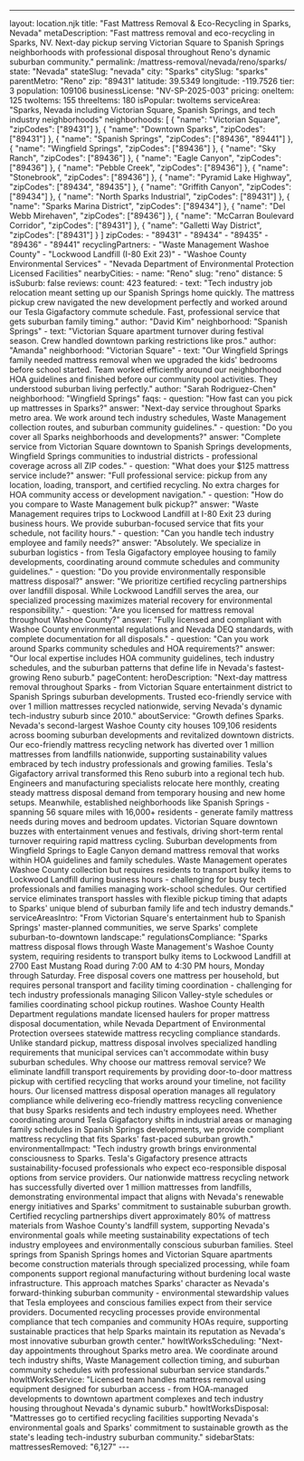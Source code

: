 ---
layout: location.njk
title: "Fast Mattress Removal & Eco-Recycling in Sparks, Nevada" metaDescription: "Fast mattress removal and eco-recycling in Sparks, NV. Next-day pickup serving Victorian Square to Spanish Springs neighborhoods with professional disposal throughout Reno's dynamic suburban community."
permalink: /mattress-removal/nevada/reno/sparks/ state: "Nevada" stateSlug: "nevada"
city: "Sparks" citySlug: "sparks" parentMetro: "Reno" zip: "89431" latitude: 39.5349 longitude: -119.7526 tier: 3 population: 109106 businessLicense: "NV-SP-2025-003" pricing: oneItem: 125 twoItems: 155 threeItems: 180 isPopular: twoItems serviceArea: "Sparks, Nevada including Victorian Square, Spanish Springs, and tech industry neighborhoods" neighborhoods: [ { "name": "Victorian Square", "zipCodes": ["89431"] }, { "name": "Downtown Sparks", "zipCodes": ["89431"] }, { "name": "Spanish Springs", "zipCodes": ["89436", "89441"] }, { "name": "Wingfield Springs", "zipCodes": ["89436"] }, { "name": "Sky Ranch", "zipCodes": ["89436"] }, { "name": "Eagle Canyon", "zipCodes": ["89436"] }, { "name": "Pebble Creek", "zipCodes": ["89436"] }, { "name": "Stonebrook", "zipCodes": ["89436"] }, { "name": "Pyramid Lake Highway", "zipCodes": ["89434", "89435"] }, { "name": "Griffith Canyon", "zipCodes": ["89434"] }, { "name": "North Sparks Industrial", "zipCodes": ["89431"] }, { "name": "Sparks Marina District", "zipCodes": ["89434"] }, { "name": "Del Webb Mirehaven", "zipCodes": ["89436"] }, { "name": "McCarran Boulevard Corridor", "zipCodes": ["89431"] }, { "name": "Galletti Way District", "zipCodes": ["89431"] } ] zipCodes: - "89431" - "89434" - "89435" - "89436" - "89441" recyclingPartners: - "Waste Management Washoe County" - "Lockwood Landfill (I-80 Exit 23)" - "Washoe County Environmental Services" - "Nevada Department of Environmental Protection Licensed Facilities" nearbyCities: - name: "Reno" slug: "reno" distance: 5 isSuburb: false reviews: count: 423 featured: - text: "Tech industry job relocation meant setting up our Spanish Springs home quickly. The mattress pickup crew navigated the new development perfectly and worked around our Tesla Gigafactory commute schedule. Fast, professional service that gets suburban family timing." author: "David Kim" neighborhood: "Spanish Springs" - text: "Victorian Square apartment turnover during festival season. Crew handled downtown parking restrictions like pros." author: "Amanda" neighborhood: "Victorian Square" - text: "Our Wingfield Springs family needed mattress removal when we upgraded the kids' bedrooms before school started. Team worked efficiently around our neighborhood HOA guidelines and finished before our community pool activities. They understood suburban living perfectly." author: "Sarah Rodriguez-Chen" neighborhood: "Wingfield Springs" faqs: - question: "How fast can you pick up mattresses in Sparks?" answer: "Next-day service throughout Sparks metro area. We work around tech industry schedules, Waste Management collection routes, and suburban community guidelines." - question: "Do you cover all Sparks neighborhoods and developments?" answer: "Complete service from Victorian Square downtown to Spanish Springs developments, Wingfield Springs communities to industrial districts - professional coverage across all ZIP codes." - question: "What does your $125 mattress service include?" answer: "Full professional service: pickup from any location, loading, transport, and certified recycling. No extra charges for HOA community access or development navigation." - question: "How do you compare to Waste Management bulk pickup?" answer: "Waste Management requires trips to Lockwood Landfill at I-80 Exit 23 during business hours. We provide suburban-focused service that fits your schedule, not facility hours." - question: "Can you handle tech industry employee and family needs?" answer: "Absolutely. We specialize in suburban logistics - from Tesla Gigafactory employee housing to family developments, coordinating around commute schedules and community guidelines." - question: "Do you provide environmentally responsible mattress disposal?" answer: "We prioritize certified recycling partnerships over landfill disposal. While Lockwood Landfill serves the area, our specialized processing maximizes material recovery for environmental responsibility." - question: "Are you licensed for mattress removal throughout Washoe County?" answer: "Fully licensed and compliant with Washoe County environmental regulations and Nevada DEQ standards, with complete documentation for all disposals." - question: "Can you work around Sparks community schedules and HOA requirements?" answer: "Our local expertise includes HOA community guidelines, tech industry schedules, and the suburban patterns that define life in Nevada's fastest-growing Reno suburb." pageContent: heroDescription: "Next-day mattress removal throughout Sparks - from Victorian Square entertainment district to Spanish Springs suburban developments. Trusted eco-friendly service with over 1 million mattresses recycled nationwide, serving Nevada's dynamic tech-industry suburb since 2010." aboutService: "Growth defines Sparks. Nevada's second-largest Washoe County city houses 109,106 residents across booming suburban developments and revitalized downtown districts. Our eco-friendly mattress recycling network has diverted over 1 million mattresses from landfills nationwide, supporting sustainability values embraced by tech industry professionals and growing families. Tesla's Gigafactory arrival transformed this Reno suburb into a regional tech hub. Engineers and manufacturing specialists relocate here monthly, creating steady mattress disposal demand from temporary housing and new home setups. Meanwhile, established neighborhoods like Spanish Springs - spanning 56 square miles with 16,000+ residents - generate family mattress needs during moves and bedroom updates. Victorian Square downtown buzzes with entertainment venues and festivals, driving short-term rental turnover requiring rapid mattress cycling. Suburban developments from Wingfield Springs to Eagle Canyon demand mattress removal that works within HOA guidelines and family schedules. Waste Management operates Washoe County collection but requires residents to transport bulky items to Lockwood Landfill during business hours - challenging for busy tech professionals and families managing work-school schedules. Our certified service eliminates transport hassles with flexible pickup timing that adapts to Sparks' unique blend of suburban family life and tech industry demands." serviceAreasIntro: "From Victorian Square's entertainment hub to Spanish Springs' master-planned communities, we serve Sparks' complete suburban-to-downtown landscape:" regulationsCompliance: "Sparks mattress disposal flows through Waste Management's Washoe County system, requiring residents to transport bulky items to Lockwood Landfill at 2700 East Mustang Road during 7:00 AM to 4:30 PM hours, Monday through Saturday. Free disposal covers one mattress per household, but requires personal transport and facility timing coordination - challenging for tech industry professionals managing Silicon Valley-style schedules or families coordinating school pickup routines. Washoe County Health Department regulations mandate licensed haulers for proper mattress disposal documentation, while Nevada Department of Environmental Protection oversees statewide mattress recycling compliance standards. Unlike standard pickup, mattress disposal involves specialized handling requirements that municipal services can't accommodate within busy suburban schedules. Why choose our mattress removal service? We eliminate landfill transport requirements by providing door-to-door mattress pickup with certified recycling that works around your timeline, not facility hours. Our licensed mattress disposal operation manages all regulatory compliance while delivering eco-friendly mattress recycling convenience that busy Sparks residents and tech industry employees need. Whether coordinating around Tesla Gigafactory shifts in industrial areas or managing family schedules in Spanish Springs developments, we provide compliant mattress recycling that fits Sparks' fast-paced suburban growth." environmentalImpact: "Tech industry growth brings environmental consciousness to Sparks. Tesla's Gigafactory presence attracts sustainability-focused professionals who expect eco-responsible disposal options from service providers. Our nationwide mattress recycling network has successfully diverted over 1 million mattresses from landfills, demonstrating environmental impact that aligns with Nevada's renewable energy initiatives and Sparks' commitment to sustainable suburban growth. Certified recycling partnerships divert approximately 80% of mattress materials from Washoe County's landfill system, supporting Nevada's environmental goals while meeting sustainability expectations of tech industry employees and environmentally conscious suburban families. Steel springs from Spanish Springs homes and Victorian Square apartments become construction materials through specialized processing, while foam components support regional manufacturing without burdening local waste infrastructure. This approach matches Sparks' character as Nevada's forward-thinking suburban community - environmental stewardship values that Tesla employees and conscious families expect from their service providers. Documented recycling processes provide environmental compliance that tech companies and community HOAs require, supporting sustainable practices that help Sparks maintain its reputation as Nevada's most innovative suburban growth center." howItWorksScheduling: "Next-day appointments throughout Sparks metro area. We coordinate around tech industry shifts, Waste Management collection timing, and suburban community schedules with professional suburban service standards." howItWorksService: "Licensed team handles mattress removal using equipment designed for suburban access - from HOA-managed developments to downtown apartment complexes and tech industry housing throughout Nevada's dynamic suburb." howItWorksDisposal: "Mattresses go to certified recycling facilities supporting Nevada's environmental goals and Sparks' commitment to sustainable growth as the state's leading tech-industry suburban community." sidebarStats: mattressesRemoved: "6,127" ---